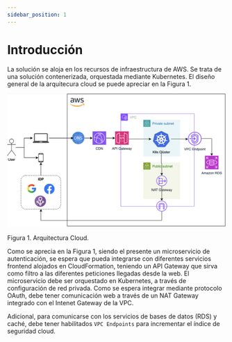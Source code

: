 ```yaml
---
sidebar_position: 1
---
```


# Introducción

La solución se aloja en los recursos de infraestructura de AWS. Se trata de una solución contenerizada, orquestada mediante Kubernetes. El diseño general de la arquitecura cloud se puede apreciar en la Figura 1.

![](../../static/img/cloud/cloud-general.png)

Figura 1. Arquitectura Cloud.

Como se aprecia en la Figura 1, siendo el presente un microservicio de autenticación, se espera que pueda integrarse con diferentes servicios frontend alojados en CloudFormation, teniendo un API Gateway que sirva como filtro a las diferentes peticiones llegadas desde la web. El microservicio debe ser orquestado en Kubernetes, a través de configuración de red privada. Como se espera integrar mediante protocolo OAuth, debe tener comunicación web a través de un NAT Gateway integrado con el Intenet Gateway de la VPC. 

Adicional, para comunicarse con los servicios de bases de datos (RDS) y caché, debe tener habilitados `VPC Endpoints` para incrementar el índice de seguridad cloud.